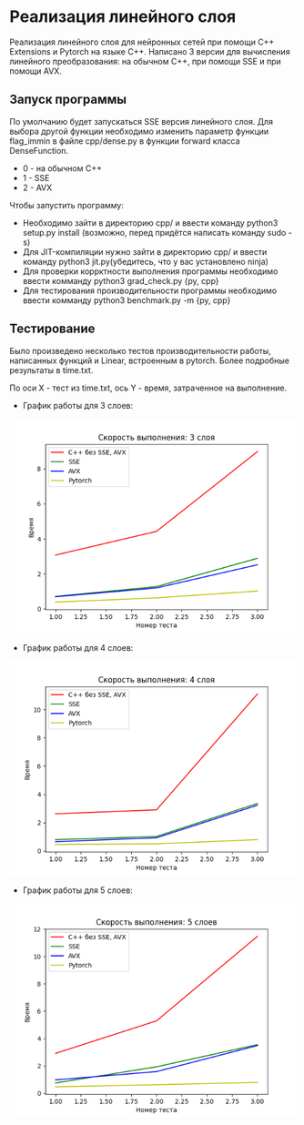 # Реализация линейного слоя
Реализация линейного слоя для нейронных сетей при помощи C++ Extensions и Pytorch на языке C++.
Написано 3 версии для вычисления линейного преобразования: на обычном C++, при помощи SSE и при помощи AVX.

## Запуск программы
По умолчанию будет запускаться SSE версия линейного слоя. Для выбора другой функции необходимо изменить параметр функции flag_immin в файле cpp/dense.py в функции forward класса DenseFunction.
  - 0 - на обычном C++
  - 1 - SSE
  - 2 - AVX


Чтобы запустить программу:
  - Необходимо зайти в директорию cpp/ и ввести команду python3 setup.py install (возможно, перед придётся написать команду sudo -s)
  - Для JIT-компиляции нужно зайти в директорию cpp/ и ввести команду python3 jit.py(убедитесь, что у вас установлено ninja)
  - Для проверки коррктности выполнения программы необходимо ввести комманду python3 grad_check.py {py, cpp}
  - Для тестирования производительности программы необходимо ввести комманду python3 benchmark.py -m {py, cpp}
 
 ## Тестирование 
 Было произведено несколько тестов производительности работы, написанных функций и Linear, встроенным в pytorch. 
 Более подробные результаты в time.txt.
 
 По оси X - тест из time.txt, ось Y - время, затраченное на выполнение.
 
  - График работы для 3 слоев:
  
 ![alt text](https://github.com/stupakdm/Training/blob/main/CPP_extensions_linear_SSE_AVX/3_layers.png)
 
 - График работы для 4 слоев:
 
 ![alt text](https://github.com/stupakdm/Training/blob/main/CPP_extensions_linear_SSE_AVX/4_layers.png)
 
 - График работы для 5 слоев:
 
 ![alt text](https://github.com/stupakdm/Training/blob/main/CPP_extensions_linear_SSE_AVX/5_layers.png)
 
